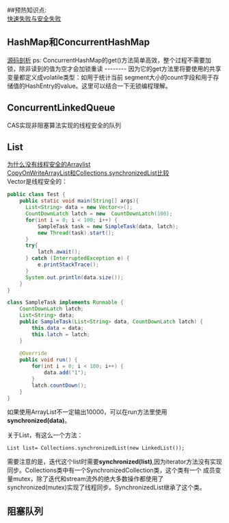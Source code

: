 ##预热知识点:  
 [快速失败与安全失败](https://blog.csdn.net/u010889616/article/details/79954413)
 
## HashMap和ConcurrentHashMap
[源码剖析](http://www.importnew.com/28263.html)
ps: ConcurrentHashMap的get()方法简单高效，整个过程不需要加锁，除非读到的值为空才会加锁重读 -------- 因为它的get方法里将要使用的共享变量都定义成volatile类型：如用于统计当前
segment大小的count字段和用于存储值的HashEntry的value。这里可以结合一下无锁编程理解。
## ConcurrentLinkedQueue
CAS实现非阻塞算法实现的线程安全的队列

## List
[为什么没有线程安全的Arraylist](http://ifeve.com/why-is-there-not-concurrent-arraylist-in-java-util-concurrent-package/)     
[CopyOnWriteArrayList和Collections.synchronizedList比较](https://www.cnblogs.com/yan456jie/p/5369366.html)  
Vector是线程安全的：
```java
public class Test {
    public static void main(String[] args){
      List<String> data = new Vector<>();
      CountDownLatch latch = new  CountDownLatch(100);
      for(int i = 0; i < 100; i++) {
          SampleTask task = new SimpleTask(data, latch);
          new Thread(task).start();
      }
      try{
          latch.await();
      } catch (InterruptedException e) {
          e.printStackTrace();
      }
      System.out.println(data.size());
    }
}

class SampleTask implements Runnable {
    CountDownLatch latch;
    List<String> data;
    public SampleTask(List<String> data, CountDownLatch latch) {
        this.data = data;
        this.latch = latch;
    }
    
    @Override
    public void run() {
        for(int i = 0; i < 100; i++) {
            data.add("1");
        }
        latch.countDown();
    }
}
```
如果使用ArrayList不一定输出10000，可以在run方法里使用**synchronized(data)**。

关于List，有这么一个方法：
```text
List list= Collections.synchronizedList(new LinkedList());
```
需要注意的是，迭代这个list时需要**synchronized(list)**,因为iterator方法没有实现同步。Collections类中有一个SynchronizedCollection类，这个类有一个
成员变量mutex，除了迭代和stream流外的绝大多数操作都使用了synchronized(mutex)实现了线程同步。SynchronizedList继承了这个类。


## 阻塞队列
